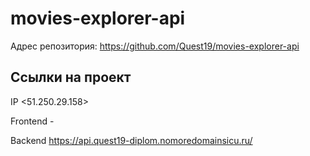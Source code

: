 # movies-explorer-api
Адрес репозитория: https://github.com/Quest19/movies-explorer-api

## Ссылки на проект

IP <51.250.29.158> 

Frontend -

Backend https://api.quest19-diplom.nomoredomainsicu.ru/
